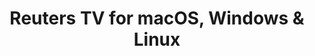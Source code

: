 ---
name: Reuters TV
url: 'https://www.reuters.tv'
category: News
title: 'Reuters TV for macOS, Windows & Linux'
key: reuters-tv

---